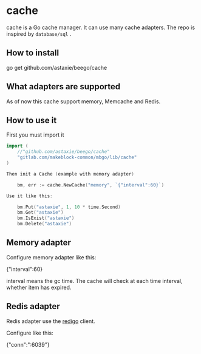 # cache

cache is a Go cache manager. It can use many cache adapters. The repo is inspired by `database/sql` .

## How to install

go get github.com/astaxie/beego/cache

## What adapters are supported

As of now this cache support memory, Memcache and Redis.

## How to use it

First you must import it

``` go
import (
    //"github.com/astaxie/beego/cache"
    "gitlab.com/makeblock-common/mbgo/lib/cache"
)

Then init a Cache (example with memory adapter)

    bm, err := cache.NewCache("memory", `{"interval":60}`)

Use it like this:

    bm.Put("astaxie", 1, 10 * time.Second)
    bm.Get("astaxie")
    bm.IsExist("astaxie")
    bm.Delete("astaxie")
```

## Memory adapter

Configure memory adapter like this:

{"interval":60}

interval means the gc time. The cache will check at each time interval, whether item has expired.

## Redis adapter

Redis adapter use the [redigo](http://github.com/gomodule/redigo) client.

Configure like this:

{"conn":":6039"}
